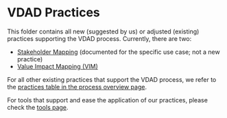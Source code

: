 # VDAD Practices

This folder contains all new (suggested by us) or adjusted (existing) practices supporting the VDAD process. Currently, there are two:

 * [Stakeholder Mapping](stakeholder-mapping.md) (documented for the specific use case; not a new practice)
 * [Value Impact Mapping (VIM)](value-impact-mapping.md)

For all other existing practices that support the VDAD process, we refer to the [practices table in the process overview page](./../process/README.md#overview-of-practices-and-tools).

For tools that support and ease the application of our practices, please check the [tools page](./../tools.md).
